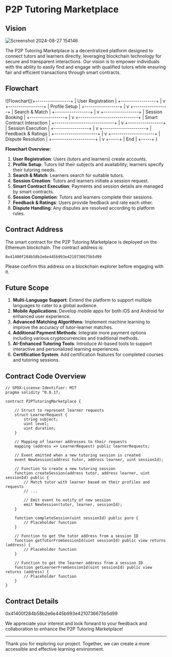 # P2P Tutoring Marketplace

## Vision
![Screenshot 2024-08-27 154146](https://github.com/user-attachments/assets/c70f0305-73f0-4d46-83bd-34ee213df4aa)

The P2P Tutoring Marketplace is a decentralized platform designed to connect tutors and learners directly, leveraging blockchain technology for secure and transparent interactions. Our vision is to empower individuals with the ability to easily find and engage with qualified tutors while ensuring fair and efficient transactions through smart contracts.

## Flowchart
![Flowchart](+-----------------+
| User Registration |
+-----------------+
         |
         v
+-----------------+
|  Profile Setup  |
+-----------------+
         |
         v
+-----------------+
| Search & Match  |
+-----------------+
         |
         v
+-----------------+
| Session Booking |
+-----------------+
         |
         v
+-----------------------------+
| Smart Contract Interaction |
+-----------------------------+
         |
         v
+-----------------+
| Session Execution |
+-----------------+
         |
         v
+---------------------+
| Feedback & Ratings |
+---------------------+
         |
         v
+---------------------+
| Dispute Resolution  |
+---------------------+
         |
         v
       +-----+
       | End |
       +-----+
)

**Flowchart Overview:**
1. **User Registration**: Users (tutors and learners) create accounts.
2. **Profile Setup**: Tutors list their subjects and availability; learners specify their tutoring needs.
3. **Search & Match**: Learners search for suitable tutors.
4. **Session Creation**: Tutors and learners initiate a session request.
5. **Smart Contract Execution**: Payments and session details are managed by smart contracts.
6. **Session Completion**: Tutors and learners complete their sessions.
7. **Feedback & Ratings**: Users provide feedback and rate each other.
8. **Dispute Handling**: Any disputes are resolved according to platform rules.

## Contract Address
The smart contract for the P2P Tutoring Marketplace is deployed on the Ethereum blockchain. The contract address is:
```
0x41400f284b58b2e6e445b993e4210736675b5d99
```
Please confirm this address on a blockchain explorer before engaging with it.

## Future Scope
1. **Multi-Language Support**: Extend the platform to support multiple languages to cater to a global audience.
2. **Mobile Applications**: Develop mobile apps for both iOS and Android for enhanced user experience.
3. **Advanced Matching Algorithms**: Implement machine learning to improve the accuracy of tutor-learner matches.
4. **Additional Payment Methods**: Integrate more payment options including various cryptocurrencies and traditional methods.
5. **AI-Enhanced Tutoring Tools**: Introduce AI-based tools to support interactive and personalized learning experiences.
6. **Certification System**: Add certification features for completed courses and tutoring sessions.

## Contract Code Overview
```solidity
// SPDX-License-Identifier: MIT
pragma solidity ^0.8.17;

contract P2PTutoringMarketplace {

    // Struct to represent learner requests
    struct LearnerRequest {
        string subject;
        uint level;
        uint duration;
    }

    // Mapping of learner addresses to their requests
    mapping (address => LearnerRequest) public learnerRequests;

    // Event emitted when a new tutoring session is created
    event NewSession(address tutor, address learner, uint sessionId);

    // Function to create a new tutoring session
    function createSession(address tutor, address learner, uint sessionId) public {
        // Match tutor with learner based on their profiles and requests
        // ...

        // Emit event to notify of new session
        emit NewSession(tutor, learner, sessionId);
    }

    function completeSession(uint sessionId) public pure {
        // Placeholder function
    }

    // Function to get the tutor address from a session ID
    function getTutorFromSessionId(uint sessionId) public view returns (address) {
        // Placeholder function
    }

    // Function to get the learner address from a session ID
    function getLearnerFromSessionId(uint sessionId) public view returns (address) {
        // Placeholder function
    }
}
```

## Contract Details
0x41400f284b58b2e6e445b993e4210736675b5d99


We appreciate your interest and look forward to your feedback and collaboration to enhance the P2P Tutoring Marketplace!

---

Thank you for exploring our project. Together, we can create a more accessible and effective learning environment.
